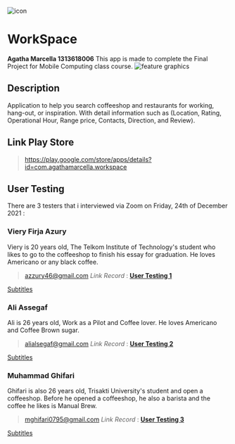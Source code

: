 ![icon](https://user-images.githubusercontent.com/56811810/146674081-54ea030d-7731-4bb4-b015-e4ec9259afe2.png)

# WorkSpace
**Agatha Marcella 1313618006**
This app is made to complete the Final Project for Mobile Computing class course.
![feature graphics](https://user-images.githubusercontent.com/56811810/146674107-b0f1696a-4e43-4005-8bd2-76cc924c410d.png)

## Description
Application  to help you search coffeeshop and restaurants for working, hang-out, or inspiration.
With detail information such as (Location, Rating, Operational Hour, Range price, Contacts, Direction, and Review).

## Link Play Store
> https://play.google.com/store/apps/details?id=com.agathamarcella.workspace

## User Testing
There are 3 testers that i interviewed via Zoom on Friday, 24th of December 2021 : 
### Viery Firja Azury
Viery is 20 years old, The Telkom Institute of Technology's student who likes to go to the coffeeshop to finish his essay for graduation. He loves Americano or any black coffee.
> azzury46@gmail.com
*Link Record* : [**User Testing 1**](https://www.youtube.com/watch?v=ZjUuiQS8p_g)

[Subtitles](https://github.com/agathamarcella/FinalProject-WorkSpace/blob/main/Subtitles/User-Testing-Viery.srt)

### Ali Assegaf
Ali is 26 years old, Work as a Pilot and Coffee lover. He loves Americano and Coffee Brown sugar.
> alialsegaf@gmail.com
*Link Record* : [**User Testing 2**](https://www.youtube.com/watch?v=aDzoADY4AzM)

[Subtitles](https://github.com/agathamarcella/FinalProject-WorkSpace/blob/main/Subtitles/User-Testing-Ali.srt)

### Muhammad Ghifari
Ghifari is also 26 years old, Trisakti University's student and open a coffeeshop. Before he opened a coffeeshop, he also a barista and the coffee he likes is Manual Brew.
> mghifari0795@gmail.com
*Link Record* : [**User Testing 3**](https://www.youtube.com/watch?v=THhGM7SRBrY)

[Subtitles](https://github.com/agathamarcella/FinalProject-WorkSpace/blob/main/Subtitles/User-Testing-Ghifari.srt)
